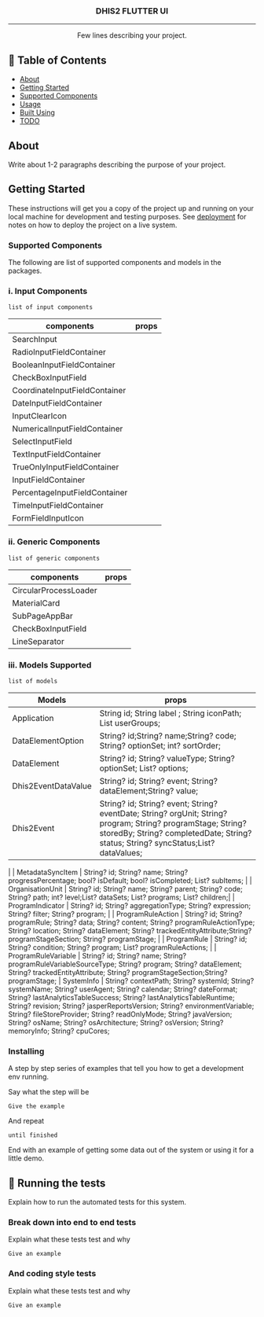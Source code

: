 
<h3 align="center">DHIS2 FLUTTER  UI </h3>



---

<p align="center"> Few lines describing your project.
    <br> 
</p>

## 📝 Table of Contents

- [About](#about)
- [Getting Started](#getting_started)
- [Supported Components](#deployment)
- [Usage](#usage)
- [Built Using](#built_using)
- [TODO](../TODO.md)

##  About <a name = "about"></a>

Write about 1-2 paragraphs describing the purpose of your project.

##  Getting Started <a name = "getting_started"></a>

These instructions will get you a copy of the project up and running on your local machine for development and testing purposes. See [deployment](#deployment) for notes on how to deploy the project on a live system.

### Supported Components

The following are list of supported components and models in the packages.
### i. Input Components

```
list of input components 

```
| components  |  props |
|---|---|
|  SearchInput |   |
|  RadioInputFieldContainer |   |
|  BooleanInputFieldContainer |   |
|  CheckBoxInputField |   |
|  CoordinateInputFieldContainer |   |
|  DateInputFieldContainer |   |
|  InputClearIcon |   |
|  NumericalInputFieldContainer |   |
|  SelectInputField |   |
|  TextInputFieldContainer |   |
|  TrueOnlyInputFieldContainer |   |
|  InputFieldContainer |   |
|  PercentageInputFieldContainer |   |
|  TimeInputFieldContainer |   |
|  FormFieldInputIcon |   |
### ii. Generic Components

```
list of generic components 

```
| components  |  props |
|---|---|
|  CircularProcessLoader |   |
|  MaterialCard |   |
|  SubPageAppBar |   |
|  CheckBoxInputField |   |
|  LineSeparator |   |
### iii. Models Supported

```
list of models  

```
| Models  |  props |
|---|---|
|  Application |    String id; String label ; String iconPath; List<String> userGroups;
  DataElementOption |  String? id;String? name;String? code; String? optionSet;  int? sortOrder;
|  DataElement | String? id;  String? valueType;  String? optionSet;  List<DataElementOption>? options;|
|  Dhis2EventDataValue |  String? id;  String? event; String? dataElement;String? value;  |
|  Dhis2Event |   String? id;  String? event;  String? eventDate;  String? orgUnit;  String? program;  String? programStage;  String? storedBy;  String? completedDate;  String? status;  String? syncStatus;List<Dhis2EventDataValue>? dataValues; 
 |
|  MetadataSyncItem |   String? id;  String? name; String? progressPercentage;  bool? isDefault; bool? isCompleted; List<MetadataSyncItem>? subItems;
|
|  OrganisationUnit |  String? id;  String? name;  String? parent;  String? code;  String? path;  int? level;List<String>? dataSets; List<String>? programs;  List<String>? children;|
|  ProgramIndicator |   String? id; String? aggregationType;  String? expression;  String? filter;  String? program;
|
|  ProgramRuleAction |  String? id;  String? programRule;  String? data;  String? content;  String? programRuleActionType;  String? location;  String? dataElement;  String? trackedEntityAttribute;String? programStageSection; String? programStage;
  |
|  ProgramRule |   String? id; String? condition; String? program;  List<ProgramRuleAction>? programRuleActions;  |
|  ProgramRuleVariable  |   String? id;   String? name;  String? programRuleVariableSourceType; String? program;  String? dataElement;  String? trackedEntityAttribute; String? programStageSection;String? programStage; 
  |  SystemInfo |   String? contextPath;  String? systemId;  String? systemName;  String? userAgent;  String? calendar;  String? dateFormat;  String? lastAnalyticsTableSuccess;  String? lastAnalyticsTableRuntime;  String? revision;  String? jasperReportsVersion;  String? environmentVariable;  String? fileStoreProvider;  String? readOnlyMode;  String? javaVersion;  String? osName;  String? osArchitecture;  String? osVersion; String? memoryInfo;  String? cpuCores; 



### Installing

A step by step series of examples that tell you how to get a development env running.

Say what the step will be

```
Give the example
```

And repeat

```
until finished
```

End with an example of getting some data out of the system or using it for a little demo.

## 🔧 Running the tests <a name = "tests"></a>

Explain how to run the automated tests for this system.

### Break down into end to end tests

Explain what these tests test and why

```
Give an example
```

### And coding style tests

Explain what these tests test and why

```
Give an example
```

